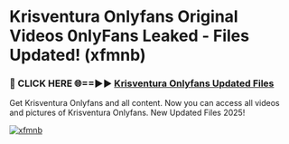 # Krisventura Onlyfans Original Videos 0nlyFans Leaked - Files Updated! (xfmnb)

<h3>🔴 CLICK HERE 🌐==►► <a href="https://tinyurl.com/ehrbuxhb" rel="nofollow">Krisventura Onlyfans Updated Files</a></h3>

Get Krisventura Onlyfans and all content. Now you can access all videos and pictures of Krisventura Onlyfans. New Updated Files 2025!

[![xfmnb](https://i.imgur.com/lVYEuWS.gif)](https://tinyurl.com/ehrbuxhb)
